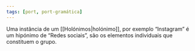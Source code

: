 ```yaml
---
tags: [port, port-gramática]
---
```


Uma instância de um [[Holónimos|holónimo]], por exemplo “Instagram” é um hipónimo de “Redes sociais”, são os elementos individuais que constituem o grupo.